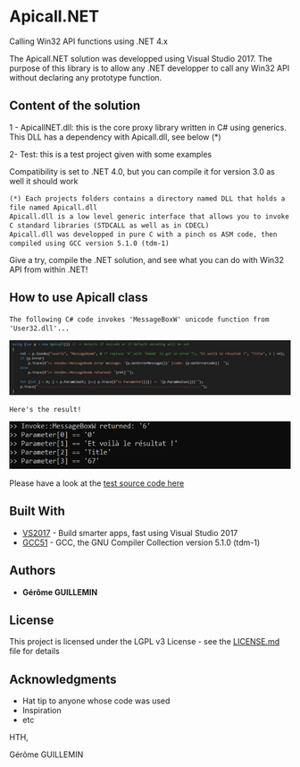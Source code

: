# Apicall.NET
Calling Win32 API functions using .NET 4.x

The Apicall.NET solution was developped using Visual Studio 2017.
The purpose of this library is to allow any .NET developper to call any Win32 API without declaring any prototype function.

## Content of the solution
1 - ApicallNET.dll: this is the core proxy library written in C# using generics.
    This DLL has a dependency with Apicall.dll, see below (*)
    
2- Test: this is a test project given with some examples

Compatibility is set to .NET 4.0, but you can compile it for version 3.0 as well it should work

```
(*) Each projects folders contains a directory named DLL that holds a file named Apicall.dll
Apicall.dll is a low level generic interface that allows you to invoke C standard libraries (STDCALL as well as in CDECL)
Apicall.dll was developped in pure C with a pinch os ASM code, then compiled using GCC version 5.1.0 (tdm-1)
```
Give a try, compile the .NET solution, and see what you can do with Win32 API from within .NET!

## How to use Apicall class
```
The following C# code invokes 'MessageBoxW' unicode function from 'User32.dll'...
```
![alt text](/Test/Example.jpg?raw=true "Invoke MessageBoxW C# code")

```
Here's the result!
```
![alt text](/Test/Output.png?raw=true "Console output")

Please have a look at the [test source code here](/Test/Program.cs)

## Built With
* [VS2017](https://visualstudio.microsoft.com/vs/) - Build smarter apps, fast using Visual Studio 2017
* [GCC51](https://gcc.gnu.org/) - GCC, the GNU Compiler Collection version 5.1.0 (tdm-1)

## Authors
* **Gérôme GUILLEMIN**

## License
This project is licensed under the LGPL v3 License - see the [LICENSE.md](LICENSE.md) file for details

## Acknowledgments
* Hat tip to anyone whose code was used
* Inspiration
* etc

HTH,

Gérôme GUILLEMIN
